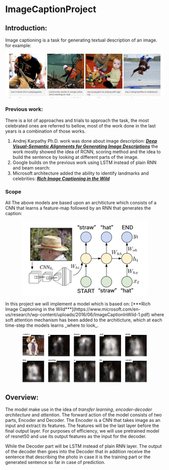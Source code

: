 # ImageCaptionProject

## Introduction:
Image captioning is a task for generating textual description of an image. for example:
<p align="center">
  <img src="./imgs_for_readme/examples.png" width="600"/>
</p>

### Previous work:  
There is a lot of approaches and trials to approach the task, the most celebrated ones are referred to bellow, most of the work done in the last years is a combination of those works.
1.	Andrej Karpathy Ph.D. work was done about image description:
[***Deep Visual-Semantic Alignments for Generating Image Descriptions***](https://cs.stanford.edu/people/karpathy/cvpr2015.pdf)
the work mostly showed the idea of RCNN, scoring method and the idea to build the sentence by looking at different parts of the image.
2.	Google builds on the previous work using LSTM instead of plain RNN and beam search:
3.	Microsoft architecture added the ability to identify landmarks and celebrities:
[***Rich Image Captioning in the Wild***](https://www.microsoft.com/en-us/research/wp-content/uploads/2016/06/ImageCaptionInWild-1.pdf)

### Scope
All The above models are based upon an architicture which consists of a CNN that learns a feature-map followed by an RNN that generates the caption:
<p align="center">
  <img src="./imgs_for_readme/Arch_init.png" width="400"/>
</p>
In this project we will implement a model which is based on: 
[***Rich Image Captioning in the Wild***](https://www.microsoft.com/en-us/research/wp-content/uploads/2016/06/ImageCaptionInWild-1.pdf)
where soft attention mechanism has been added to the architicture, which at each time-step the models learns _where to look_. 
<p align="center">
  <img src="./imgs_for_readme/dogtie.png" width="400"/>
</p>



## Overview:
The model make use in the idea of *transfer learning*, *encoder-decoder architecture* and *attention*.
The forward action of the model consists of two parts, Encoder and Decoder.
The Encoder is a CNN that takes image as an input and extract its features. The features will be the last layer before the final output layer.
For purposes of efficiency, we will use pretrained model of resnet50 and use its output features as the input for the decoder. 

While the Decoder part will be LSTM instead of plain RNN layer.
The output of the decoder then goes into the Decoder that in addition receive the sentence that describing the photo in case it is the training part or the generated sentence so far in case of prediction.

